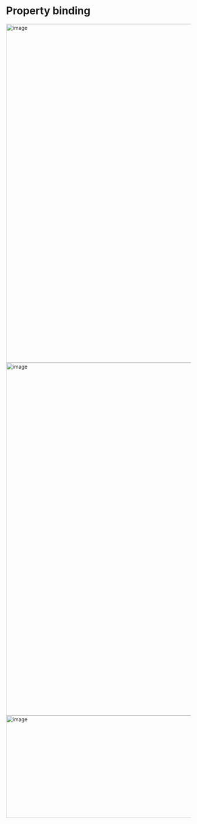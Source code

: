 # Property binding


<img width="1729" height="923" alt="image" src="https://github.com/user-attachments/assets/f69c2795-77ca-4732-b594-57e71314a0eb" />

<img width="1901" height="961" alt="image" src="https://github.com/user-attachments/assets/f1618ccc-390c-4e74-b7fb-ce2a09920694" />

<img width="1159" height="279" alt="image" src="https://github.com/user-attachments/assets/5cbfa926-c3a2-4511-a422-038319901b16" />
